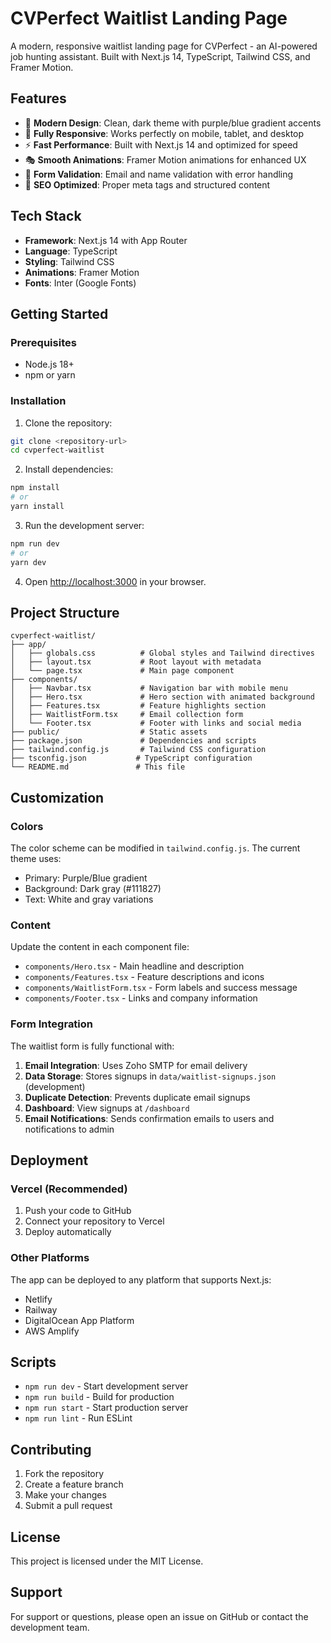 # CVPerfect Waitlist Landing Page

A modern, responsive waitlist landing page for CVPerfect - an AI-powered job hunting assistant. Built with Next.js 14, TypeScript, Tailwind CSS, and Framer Motion.

## Features

- 🎨 **Modern Design**: Clean, dark theme with purple/blue gradient accents
- 📱 **Fully Responsive**: Works perfectly on mobile, tablet, and desktop
- ⚡ **Fast Performance**: Built with Next.js 14 and optimized for speed
- 🎭 **Smooth Animations**: Framer Motion animations for enhanced UX
- 📝 **Form Validation**: Email and name validation with error handling
- 🎯 **SEO Optimized**: Proper meta tags and structured content

## Tech Stack

- **Framework**: Next.js 14 with App Router
- **Language**: TypeScript
- **Styling**: Tailwind CSS
- **Animations**: Framer Motion
- **Fonts**: Inter (Google Fonts)

## Getting Started

### Prerequisites

- Node.js 18+ 
- npm or yarn

### Installation

1. Clone the repository:
```bash
git clone <repository-url>
cd cvperfect-waitlist
```

2. Install dependencies:
```bash
npm install
# or
yarn install
```

3. Run the development server:
```bash
npm run dev
# or
yarn dev
```

4. Open [http://localhost:3000](http://localhost:3000) in your browser.

## Project Structure

```
cvperfect-waitlist/
├── app/
│   ├── globals.css          # Global styles and Tailwind directives
│   ├── layout.tsx           # Root layout with metadata
│   └── page.tsx             # Main page component
├── components/
│   ├── Navbar.tsx           # Navigation bar with mobile menu
│   ├── Hero.tsx             # Hero section with animated background
│   ├── Features.tsx         # Feature highlights section
│   ├── WaitlistForm.tsx     # Email collection form
│   └── Footer.tsx           # Footer with links and social media
├── public/                  # Static assets
├── package.json             # Dependencies and scripts
├── tailwind.config.js       # Tailwind CSS configuration
├── tsconfig.json           # TypeScript configuration
└── README.md               # This file
```

## Customization

### Colors
The color scheme can be modified in `tailwind.config.js`. The current theme uses:
- Primary: Purple/Blue gradient
- Background: Dark gray (#111827)
- Text: White and gray variations

### Content
Update the content in each component file:
- `components/Hero.tsx` - Main headline and description
- `components/Features.tsx` - Feature descriptions and icons
- `components/WaitlistForm.tsx` - Form labels and success message
- `components/Footer.tsx` - Links and company information

### Form Integration
The waitlist form is fully functional with:

1. **Email Integration**: Uses Zoho SMTP for email delivery
2. **Data Storage**: Stores signups in `data/waitlist-signups.json` (development)
3. **Duplicate Detection**: Prevents duplicate email signups
4. **Dashboard**: View signups at `/dashboard`
5. **Email Notifications**: Sends confirmation emails to users and notifications to admin

## Deployment

### Vercel (Recommended)
1. Push your code to GitHub
2. Connect your repository to Vercel
3. Deploy automatically

### Other Platforms
The app can be deployed to any platform that supports Next.js:
- Netlify
- Railway
- DigitalOcean App Platform
- AWS Amplify

## Scripts

- `npm run dev` - Start development server
- `npm run build` - Build for production
- `npm run start` - Start production server
- `npm run lint` - Run ESLint

## Contributing

1. Fork the repository
2. Create a feature branch
3. Make your changes
4. Submit a pull request

## License

This project is licensed under the MIT License.

## Support

For support or questions, please open an issue on GitHub or contact the development team. 